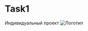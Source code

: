 # Task1
 Индивидуальный проект
![Логотип](https://octodex.github.com/images/orderedlistocat.png 'Логотип GitHub')
